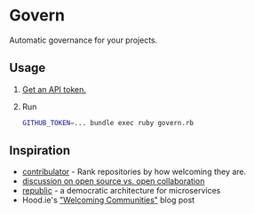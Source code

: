 # Govern

Automatic governance for your projects.

## Usage

1. [Get an API token.](https://github.com/settings/tokens/new?description=govern&scopes=public_repo)
1. Run

    ```bash
    GITHUB_TOKEN=... bundle exec ruby govern.rb
    ```

## Inspiration

* [contribulator](https://github.com/andrew/contribulator) - Rank repositories by how welcoming they are.
* [discussion on open source vs. open collaboration](https://github.com/benbalter/benbalter.github.com/pull/98)
* [republic](https://github.com/anthonygarvan/republic) - a democratic architecture for microservices
* Hood.ie's ["Welcoming Communities"](http://hood.ie/blog/welcoming-communities.html) blog post
